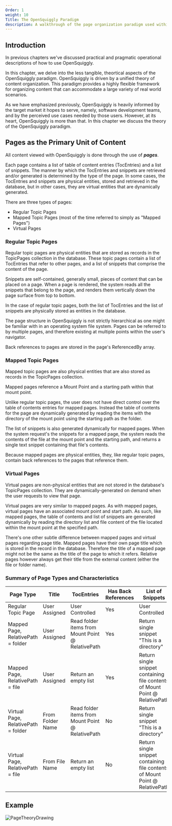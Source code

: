 ```yaml
---
Order: 1
weight: 10
Title: The OpenSquiggly Paradigm
description: A walkthrough of the page organization paradigm used within OpenSquiggly.
---
```

## Introduction

In previous chapters we've discussed practical and pragmatic operational descriptions
of how to use OpenSquiggly.

In this chapter, we delve into the less tangible, theortical aspects of the OpenSquiggly
paradigm. OpenSquiggly is driven by a unified theory of content organization. This paradigm
provides a highly flexible framework for organizing content that can accommodate a large
variety of real world scenarios.

As we have emphasized previously, OpenSquiggly is heavily informed by the target market
it hopes to serve, namely, software development teams, and by the perceived use cases needed
by those users. However, at its heart, OpenSquiggly is more than that. In this chapter
we discuss the theory of the OpenSquiggly paradigm.

## Pages as the Primary Unit of Content

All content viewed with OpenSquiggly is done through the use of ***pages***.

Each page contains a list of table of content entries (TocEntries) and a list of snippets.
The manner by which the TocEntries and snippets are retrieved and/or generated is determined
by the type of the page. In some cases, the TocEntries and snippets are physical entities,
stored and retrieved in the database, but in other cases, they are virtual entities that are
dynamically generated.

There are three types of pages:

* Regular Topic Pages
* Mapped Topic Pages (most of the time referred to simply as "Mapped Pages")
* Virtual Pages

### Regular Topic Pages

Regular topic pages are physical entities that are stored as records in the TopicPages collection in the
database. These topic pages contain a list of TocEntries that refer to other pages, and
a list of snippets that comprise the content of the page.

Snippets are self-contained, generally small, pieces of content that can be placed on a page. When a page
is rendered, the system reads all the snippets that belong to the page, and renders them vertically down
the page surface from top to bottom.

In the case of regular topic pages, both the list of TocEntries and the list of snippets are physically
stored as entities in the database.

The page structure in OpenSquiggly is not strictly hierarchical as one might be familiar with in an
operating system file system. Pages can be referred to by multiple pages, and therefore existing at
multiple points within the user's navigator.

Back references to pages are stored in the page's ReferencedBy array.

### Mapped Topic Pages

Mapped topic pages are also physical entities that are also stored as records in the TopicPages collection.

Mapped pages reference a Mount Point and a starting path within that mount point.

Unlike regular topic pages, the user does not have direct control over the table of contents entries for
mapped pages. Instead the table of contents for the page are dynamically generated by reading the items
with the directory of the mount point using the starting path as the folder.

The list of snippets is also generated dynamically for mapped pages. When the system request's the snippets
for a mapped page, the system reads the contents of the file at the mount point and the starting path, and
returns a single text snippet containing that file's contents.

Because mapped pages are physical entities, they, like regular topic pages, contain back references to
the pages that reference them.

### Virtual Pages

Virtual pages are non-physical entities that are not stored in the database's TopicPages collection. They
are dynamically-generated on demand when the user requests to view that page.

Virtual pages are very similar to mapped pages. As with mapped pages, virtual pages have an associated
mount point and start path. As such, like mapped pages, the table of contents and list of snippets are
generated dynamically by reading the directory list and file content of the file located within the
mount point at the specified path.

There's one other subtle difference between mapped pages and virtual pages regarding page title. Mapped
pages have their own page title which is stored in the record in the database. Therefore the title of
a mapped page might not be the same as the title of the page to which it refers. Relative pages however
always get their title from the external content (either the file or folder name).

### Summary of Page Types and Characteristics

| Page Type                           | Title            | TocEntries                                        | Has Back References | List of Snippets                                                             |
| ---------                           | -------------    | ----------                                        | ------------------- | ----------------                                                             |
| Regular Topic Page                  | User Assigned    | User Controlled                                   | Yes                 | User Controlled                                                              |
| Mapped Page, RelativePath = folder  | User Assigned    | Read folder items from Mount Point @ RelativePath | Yes                 | Return single snippet "This is a directory"                                  |
| Mapped Page, RelativePath = file    | User Assigned    | Return an empty list                              | Yes                 | Return single snippet containing file contents of Mount Point @ RelativePath |
| Virtual Page, RelativePath = folder | From Folder Name | Read folder items from Mount Point @ RelativePath | No                  | Return single snippet "This is a directory"                                  |
| Virtual Page, RelativePath = file   | From File Name   | Return an empty list                              | No                  | Return single snippet containing file contents of Mount Point @ RelativePath |

## Example

![PageTheoryDrawing](https://share.balsamiq.com/c/naxoCiucUULrsT5EdxrmHU.png)
